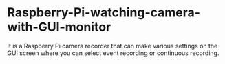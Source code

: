# Raspberry-Pi-watching-camera-with-GUI-monitor
It is a Raspberry Pi camera recorder that can make various settings on the GUI screen where you can select event recording or continuous recording.
